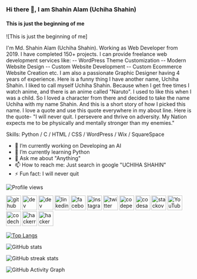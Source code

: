 ### Hi there 👋, I am Shahin Alam (Uchiha Shahin)
#### This is just the beginning of me
![This is just the beginning of me]

I'm Md. Shahin Alam (Uchiha Shahin). Working as Web Developer from 2019. I have completed 150+ projects. I can provide freelance web development services like: 
-- WordPress Theme Customization
-- Modern Website Design
-- Custom Website Development
-- Custom Ecommerce Website Creation etc.
I am also a passionate Graphic Designer having 4 years of experience. 
Here is a funny thing I have another name, Uchiha Shahin. I liked to call myself Uchiha Shahin. Because when I get free times I watch anime, and there is an anime called "Naruto". I used to like this when I was a child. So I loved a character from there and decided to take the name Uchiha with my name Shahin. And this is a short story of how I picked this name.
I love a quote and use this quote everywhere in my about line. Here is the quote- 
"I will never quit. I persevere and thrive on adversity. My Nation expects me to be physically and mentally stronger than my enemies." 

Skills: Python / C / HTML / CSS / WordPress / Wix / SquareSpace

- 🔭 I’m currently working on Developing an AI 
- 🌱 I’m currently learning Python 
- 💬 Ask me about "Anything" 
- 📫 How to reach me: Just search in google "UCHIHA SHAHIN" 
- ⚡ Fun fact: I will never quit 

![Profile views](https://gpvc.arturio.dev/uchihashahin01)

[<img src='https://cdn.jsdelivr.net/npm/simple-icons@3.0.1/icons/github.svg' alt='github' height='40'>](https://github.com/uchihashahin01)  [<img src='https://cdn.jsdelivr.net/npm/simple-icons@3.0.1/icons/dev-dot-to.svg' alt='dev' height='40'>](https://dev.to/uchihashahin)  [<img src='https://cdn.jsdelivr.net/npm/simple-icons@3.0.1/icons/hashnode.svg' alt='dev' height='40'>](@uchihashahin)  [<img src='https://cdn.jsdelivr.net/npm/simple-icons@3.0.1/icons/linkedin.svg' alt='linkedin' height='40'>](https://www.linkedin.com/in/uchihashahin/)  [<img src='https://cdn.jsdelivr.net/npm/simple-icons@3.0.1/icons/facebook.svg' alt='facebook' height='40'>](https://www.facebook.com/uchihashahinn)  [<img src='https://cdn.jsdelivr.net/npm/simple-icons@3.0.1/icons/instagram.svg' alt='instagram' height='40'>](https://www.instagram.com/uchihashahin01/)  [<img src='https://cdn.jsdelivr.net/npm/simple-icons@3.0.1/icons/twitter.svg' alt='twitter' height='40'>](https://twitter.com/uchiha_shahin)  [<img src='https://cdn.jsdelivr.net/npm/simple-icons@3.0.1/icons/codepen.svg' alt='codepen' height='40'>](https://codepen.io/uchihashahin)  [<img src='https://cdn.jsdelivr.net/npm/simple-icons@3.0.1/icons/codesandbox.svg' alt='codesandbox' height='40'>](https://codesandbox.io/u/uchihashahin)  [<img src='https://cdn.jsdelivr.net/npm/simple-icons@3.0.1/icons/stackoverflow.svg' alt='stackoverflow' height='40'>](https://stackoverflow.com/users/15471779/uchiha-shahin)  [<img src='https://cdn.jsdelivr.net/npm/simple-icons@3.0.1/icons/youtube.svg' alt='YouTube' height='40'>](https://www.youtube.com/channel/UC8KbD-4XbJVvhR0uYAqgONg) [<img src='https://cdn.jsdelivr.net/npm/simple-icons@3.1.0/icons/codechef.svg' alt='codechef' height='40'>](https://www.codechef.com/users/uchihashahin) [<img src='https://raw.githubusercontent.com/rahuldkjain/github-profile-readme-generator/master/src/images/icons/Social/hackerrank.svg' alt='hackerrank' height='40'>](https://www.hackerrank.com/ashahin7621) [<img src='https://raw.githubusercontent.com/rahuldkjain/github-profile-readme-generator/master/src/images/icons/Social/hackerearth.svg' alt='hackerearth' height='40'>](https://www.hackerearth.com/@uchihashahin)


[![Top Langs](https://github-readme-stats.vercel.app/api/top-langs/?username=uchihashahin01&layout=compact)](https://github.com/anuraghazra/github-readme-stats)

![GitHub stats](https://github-readme-stats.vercel.app/api?username=uchihashahin01&show_icons=true)  

![GitHub streak stats](https://github-readme-streak-stats.herokuapp.com/?user=uchihashahin01)

![GitHub Activity Graph](https://activity-graph.herokuapp.com/graph?username=uchihashahin01)    

  
  

<!---
uchihashahin01/uchihashahin01 is a ✨ special ✨ repository because its `README.md` (this file) appears on your GitHub profile.
You can click the Preview link to take a look at your changes.
--->
